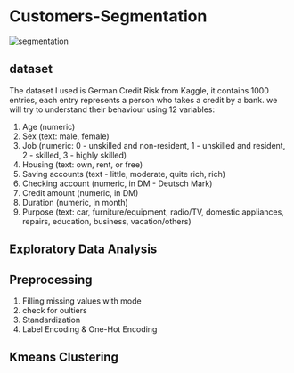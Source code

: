 # Customers-Segmentation
![segmentation](https://miro.medium.com/max/3300/1*9-B8jk_No6ApgMRWa7LdsQ.png)

## dataset
The dataset I used is German Credit Risk from Kaggle, it contains 1000 entries, each entry represents a person who takes a credit by a bank.
we will try to understand their behaviour using 12 variables:

1. Age (numeric)
2. Sex (text: male, female)
3. Job (numeric: 0 - unskilled and non-resident, 1 - unskilled and resident, 2 - skilled, 3 - highly skilled)
4. Housing (text: own, rent, or free)
5. Saving accounts (text - little, moderate, quite rich, rich)
6. Checking account (numeric, in DM - Deutsch Mark)
7. Credit amount (numeric, in DM)
8. Duration (numeric, in month)
9. Purpose (text: car, furniture/equipment, radio/TV, domestic appliances, repairs, education, business, vacation/others)

## Exploratory Data Analysis

## Preprocessing

1. Filling missing values with mode
2. check for oultiers
3. Standardization
4. Label Encoding & One-Hot Encoding

## Kmeans Clustering


